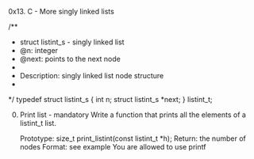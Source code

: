 0x13. C - More singly linked lists

/**
 * struct listint_s - singly linked list
 *  @n: integer
 * @next: points to the next node
 *
 * Description: singly linked list node structure
 *
 */
typedef struct listint_s
{
	int n;
	struct listint_s *next;
} listint_t;

0. Print list - mandatory
Write a function that prints all the elements of a listint_t list.

	Prototype: size_t print_listint(const listint_t *h);
	Return: the number of nodes
	Format: see example
	You are allowed to use printf
